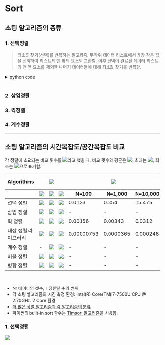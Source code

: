 # Sort

## 소팅 알고리즘의 종류

### 1. 선택정렬

> 최소값 찾기(선택)를 반복하는 알고리즘. 무작위 데이터 리스트에서 가장 작은 값을 선택하여 리스트의 맨 앞의 요소와 교환함. 이후 선택이 완료된 데이터 리스트의 맨 앞 요소를 제외한 나머지 데이터들에 대해 최소값 찾기를 반복함.

<details><summary>python code</summary>

```py
import random

def selection_sort(data_to_sort):
    for i in range(len(data_to_sort) - 1):
        min_idx = i
        for j in range(i + 1, len(data_to_sort)):
            if data_to_sort[min_idx] > data_to_sort[j]:
                min_idx = j
        data_to_sort[i], data_to_sort[min_idx] = data_to_sort[min_idx], data_to_sort[i]

    return data_to_sort

unsorted_data = [random.randint(0, 10) for _ in range(10)]
print('before: {}'.format(unsorted_data))
sorted_data = selection_sort(unsorted_data)
print('after:  {}'.format(sorted_data))

# Sample Output
# before: [3, 2, 4, 0, 5, 2, 1, 7, 1, 7]
# after:  [0, 1, 1, 2, 2, 3, 4, 5, 7, 7]
```

</details></br>


### 2. 삽입정렬


### 3. 퀵정렬


### 4. 계수정렬


---
## 소팅 알고리즘의 시간복잡도/공간복잡도 비교

각 정렬에 소요되는 비교 횟수를 <img src="https://chart.apis.google.com/chart?cht=tx&chl=C" />라고 했을 때, 비교 횟수의 평균은 <img src="https://chart.apis.google.com/chart?cht=tx&chl=C_%7Bave%7D" />, 최대는 <img src="https://chart.apis.google.com/chart?cht=tx&chl=C_%7Bmax%7D" />, 최소는 <img src="https://chart.apis.google.com/chart?cht=tx&chl=C_%7Bmin%7D" />으로 표기함. 


<table>
    <thead>
        <tr>
            <th>Algorithms</th>
            <th colspan="3" align="center"><img src="https://chart.apis.google.com/chart?cht=tx&chl=O(C)" /></th>
            <th colspan="3" align="center"><img src="https://chart.apis.google.com/chart?cht=tx&chl=Times(N)_%7Bsec%7D" /></th>
            <th colspan="2" align="center">Space Complexity</th>
        </tr>
        <tr>
            <th>&nbsp;</th>
            <th><img src="https://chart.apis.google.com/chart?cht=tx&chl=C_%7Bmin%7D" /></th>
            <th><img src="https://chart.apis.google.com/chart?cht=tx&chl=C_%7Bmax%7D" /></th>
            <th><img src="https://chart.apis.google.com/chart?cht=tx&chl=C_%7Bave%7D" /></th>
            <th>N=100</th>
            <th>N=1,000</th>
            <th>N=10,000</th>
            <th><img src="https://chart.apis.google.com/chart?cht=tx&chl=mem_%7Bworst%7D" /></th>
            <th><img src="https://chart.apis.google.com/chart?cht=tx&chl=mem_%7Bavg%7D" /></th>
        </tr>
    </thead>
    <tbody>
        <tr>
            <td>선택 정렬</td>
            <td><img src="https://chart.apis.google.com/chart?cht=tx&chl=O(N%5E2)" /></td>
            <td><img src="https://chart.apis.google.com/chart?cht=tx&chl=O(N%5E2)" /></td>
            <td><img src="https://chart.apis.google.com/chart?cht=tx&chl=O(N%5E2)" /></td>
            <td>0.0123</td>
            <td>0.354</td>
            <td>15.475</td>
            <td><img src="https://chart.apis.google.com/chart?cht=tx&chl=1" /></td>
            <td>-</td>
        </tr>
        <tr>
            <td>삽입 정렬</td>
            <td><img src="https://chart.apis.google.com/chart?cht=tx&chl=O(N)" /></td>
            <td><img src="https://chart.apis.google.com/chart?cht=tx&chl=O(N%5E2)" /></td>
            <td><img src="https://chart.apis.google.com/chart?cht=tx&chl=O(N%5E2)" /></td>
            <td>-</td>
            <td>-</td>
            <td>-</td>
            <td><img src="https://chart.apis.google.com/chart?cht=tx&chl=1" /></td>
            <td>-</td>
        </tr>
        <tr>
            <td>퀵 정렬</td>
            <td><img src="https://chart.apis.google.com/chart?cht=tx&chl=O(n%5Clog_%7B%7D%5C%20n)" /></td>
            <td><img src="https://chart.apis.google.com/chart?cht=tx&chl=O(N%5E2)" /></td>
            <td><img src="https://chart.apis.google.com/chart?cht=tx&chl=O(n%5Clog_%7B%7D%5C%20n)" /></td>
            <td>0.00156</td>
            <td>0.00343</td>
            <td>0.0312</td>
            <td><img src="https://chart.apis.google.com/chart?cht=tx&chl=N" /></td>
            <td><img src="https://chart.apis.google.com/chart?cht=tx&chl=%5Clog_%7B%7DN" /></td>
        </tr>
        <tr>
            <td>내장 정렬 라이브러리</td>
            <td><img src="https://chart.apis.google.com/chart?cht=tx&chl=O(N)" /></td>
            <td><img src="https://chart.apis.google.com/chart?cht=tx&chl=O(n%5Clog_%7B%7Dn)" /></td>
            <td><img src="https://chart.apis.google.com/chart?cht=tx&chl=O(n%5Clog_%7B%7Dn)" /></td>
            <td>0.00000753</td>
            <td>0.0000365</td>
            <td>0.000248</td>
            <td><img src="https://chart.apis.google.com/chart?cht=tx&chl=N" /></td>
            <td>-</td>
        </tr>
        <tr>
            <td>계수 정렬</td>
            <td>-</td>
            <td><img src="https://chart.apis.google.com/chart?cht=tx&chl=O(N%2Br)" /></td>
            <td><img src="https://chart.apis.google.com/chart?cht=tx&chl=O(N%2Br)" /></td>
            <td>-</td>
            <td>-</td>
            <td>-</td>
            <td><img src="https://chart.apis.google.com/chart?cht=tx&chl=N%2Br" /></td>
            <td><img src="https://chart.apis.google.com/chart?cht=tx&chl=N%2Br" /></td>
        </tr>
        <tr>
            <td>버블 정렬</td>
            <td><img src="https://chart.apis.google.com/chart?cht=tx&chl=O(N)" /></td>
            <td><img src="https://chart.apis.google.com/chart?cht=tx&chl=O(N^2)" /></td>
            <td><img src="https://chart.apis.google.com/chart?cht=tx&chl=O(N^2)" /></td>
            <td>-</td>
            <td>-</td>
            <td>-</td>
            <td><img src="https://chart.apis.google.com/chart?cht=tx&chl=1" /></td>
            <td>-</td>
        </tr>
        <tr>
            <td>병합 정렬</td>
            <td><img src="https://chart.apis.google.com/chart?cht=tx&chl=O(n%5Clog_%7B%7D%5C%20n)" /></td>
            <td><img src="https://chart.apis.google.com/chart?cht=tx&chl=O(n%5Clog_%7B%7D%5C%20n)" /></td>
            <td><img src="https://chart.apis.google.com/chart?cht=tx&chl=O(n%5Clog_%7B%7D%5C%20n)" /></td>
            <td>-</td>
            <td>-</td>
            <td>-</td>
            <td><img src="https://chart.apis.google.com/chart?cht=tx&chl=N" /></td>
            <td>-</td>
        </tr>
    </tbody>
</table><br/>


* N: 데이터의 갯수, r 정렬될 수의 범위
* 각 소팅 알고리즘의 시간 측정 환경: Intel(R) Core(TM)i7-7500U CPU @ 2.70GHz. 2 Core 환경
* [더 많은 정렬 알고리즘과 각 알고리즘의 분류](https://ko.wikipedia.org/wiki/%EC%A0%95%EB%A0%AC_%EC%95%8C%EA%B3%A0%EB%A6%AC%EC%A6%98)
* 파이썬의 built-in sort 함수는 [Timsort 알고리즘](https://en.wikipedia.org/wiki/Timsort)을 사용함.

### 1. 선택정렬

<img src="https://chart.apis.google.com/chart?cht=tx&chl=%5C%5BC_%7Bmin%7D%5C%20%3D%5C%20C_%7Bave%7D%5C%20%3D%5C%20C_%7Bmax%7D%5C%20%3D%5C%20%5C%20%5Csum_%7Bi%3D1%7D%5E%7BN-1%7D%5C%20N%5C%20-%5C%20i%5C%20%5C%20%3D%5C%20%5Cfrac%7BN(N%5C%20-%5C%201)%7D%7B2%7D%5C%20%3D%5C%20O(N%5E2)%5C%5D" />
